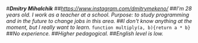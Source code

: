 #***Dmitry Mihalchik***
##*https://www.instagram.com/dmitrymekeno/*
##*I'm 28 years old. I work as a teacher at a school. Purpose: to study programming and in the future to change jobs in this area.*
##*I don't know anything at the moment, but I really want to learn.*
`function multiply(a, b){return a * b}`
##*No experience.*
##*Higher pedagogical.*
##*English level is low.*
